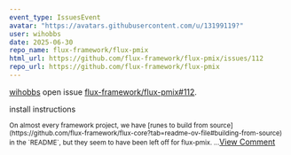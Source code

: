 ```yaml
---
event_type: IssuesEvent
avatar: "https://avatars.githubusercontent.com/u/13199119?"
user: wihobbs
date: 2025-06-30
repo_name: flux-framework/flux-pmix
html_url: https://github.com/flux-framework/flux-pmix/issues/112
repo_url: https://github.com/flux-framework/flux-pmix
---
```


<a href='https://github.com/wihobbs' target='_blank'>wihobbs</a> open issue <a href='https://github.com/flux-framework/flux-pmix/issues/112' target='_blank'>flux-framework/flux-pmix#112</a>.

<p>install instructions</p><small>On almost every framework project, we have [runes to build from source](https://github.com/flux-framework/flux-core?tab=readme-ov-file#building-from-source) in the `README`, but they seem to have been left off for flux-pmix. ...</small><a href='https://github.com/flux-framework/flux-pmix/issues/112' target='_blank'>View Comment</a>